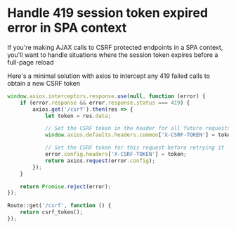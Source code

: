 # Handle 419 session token expired error in SPA context

If you're making AJAX calls to CSRF protected endpoints in a SPA context, you'll want to handle situations where the session token expires before a full-page reload

Here's a minimal solution with axios to intercept any 419 failed calls to obtain a new CSRF token
```js
window.axios.interceptors.response.use(null, function (error) {
    if (error.response && error.response.status === 419) {
        axios.get('/csrf').then(res => {
            let token = res.data;

            // Set the CSRF token in the header for all future requests
            window.axios.defaults.headers.common['X-CSRF-TOKEN'] = token;

            // Set the CSRF token for this request before retrying it
            error.config.headers['X-CSRF-TOKEN'] = token;
            return axios.request(error.config);
        });
    }

    return Promise.reject(error);
});
```

```php
Route::get('/csrf', function () {
    return csrf_token();
});
```
